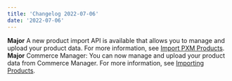 ```yaml
---
title: 'Changelog 2022-07-06'
date: '2022-07-06'
---
```

**Major** A new product import API is available that allows you to manage and upload your product data. For more information, see [Import PXM Products](/docs/pxm/products/importing-products/import-products).
**Major** Commerce Manager: You can now manage and upload your product data from Commerce Manager. For more information, see [Importing Products](/docs/pxm/products/pxm-products-cm/product-importer).
